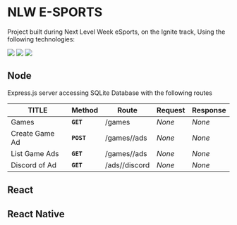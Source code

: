 # NLW E-SPORTS

Project built during Next Level Week eSports, on the Ignite track, Using the following technologies:

<span><img src="https://img.shields.io/badge/node.js%20-%2343853D.svg?&style=for-the-badge&logo=node.js&logoColor=white"/></span>
<span><img src="https://img.shields.io/badge/react%20-%2320232a.svg?&style=for-the-badge&logo=react&logoColor=%2361DAFB"/></span>
<span><img src="https://img.shields.io/badge/react_native%20-%2320232a.svg?&style=for-the-badge&logo=react&logoColor=%2361DAFB"/></span>

## Node

Express.js server accessing SQLite Database with the following routes

| TITLE | Method | Route | Request | Response |
|---|---|---|---|---|
|Games|**`GET`**|/games|*None*|*None*|
|Create Game Ad|**`POST`**|/games/<id>/ads|*None*|*None*|
|List Game Ads|**`GET`**|/games/<id>/ads|*None*|*None*|
|Discord of Ad|**`GET`**|/ads/<id>/discord|*None*|*None*|
## React

## React Native
